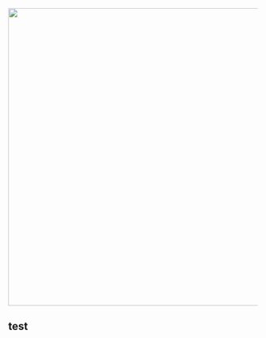 <img src="http://wujiashuaitupiancunchu.oss-cn-shanghai.aliyuncs.com/jupyter_notebook_img/25lkkhm390z.png" width="600px" />  

## test

```{.python .input}

```
